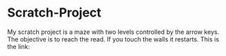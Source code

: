 # Scratch-Project
My scratch project is a maze with two levels controlled by the arrow keys. The objective is to reach the read. If you touch the walls it restarts. 
This is the link: 
